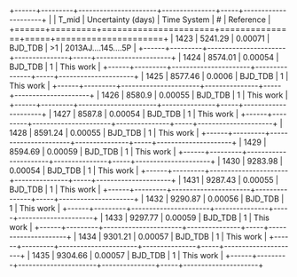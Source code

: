 +------+---------+----------------------+---------------+-----+---------------------+
|      |   T_mid |   Uncertainty (days) | Time System   | #   | Reference           |
+======+=========+======================+===============+=====+=====================+
| 1423 | 5241.29 |              0.00071 | BJD_TDB       | >1  | 2013AJ....145....5P |
+------+---------+----------------------+---------------+-----+---------------------+
| 1424 | 8574.01 |              0.00054 | BJD_TDB       | 1   | This work           |
+------+---------+----------------------+---------------+-----+---------------------+
| 1425 | 8577.46 |              0.0006  | BJD_TDB       | 1   | This work           |
+------+---------+----------------------+---------------+-----+---------------------+
| 1426 | 8580.9  |              0.00055 | BJD_TDB       | 1   | This work           |
+------+---------+----------------------+---------------+-----+---------------------+
| 1427 | 8587.8  |              0.00054 | BJD_TDB       | 1   | This work           |
+------+---------+----------------------+---------------+-----+---------------------+
| 1428 | 8591.24 |              0.00055 | BJD_TDB       | 1   | This work           |
+------+---------+----------------------+---------------+-----+---------------------+
| 1429 | 8594.69 |              0.00059 | BJD_TDB       | 1   | This work           |
+------+---------+----------------------+---------------+-----+---------------------+
| 1430 | 9283.98 |              0.00054 | BJD_TDB       | 1   | This work           |
+------+---------+----------------------+---------------+-----+---------------------+
| 1431 | 9287.43 |              0.00055 | BJD_TDB       | 1   | This work           |
+------+---------+----------------------+---------------+-----+---------------------+
| 1432 | 9290.87 |              0.00056 | BJD_TDB       | 1   | This work           |
+------+---------+----------------------+---------------+-----+---------------------+
| 1433 | 9297.77 |              0.00059 | BJD_TDB       | 1   | This work           |
+------+---------+----------------------+---------------+-----+---------------------+
| 1434 | 9301.21 |              0.00057 | BJD_TDB       | 1   | This work           |
+------+---------+----------------------+---------------+-----+---------------------+
| 1435 | 9304.66 |              0.00057 | BJD_TDB       | 1   | This work           |
+------+---------+----------------------+---------------+-----+---------------------+